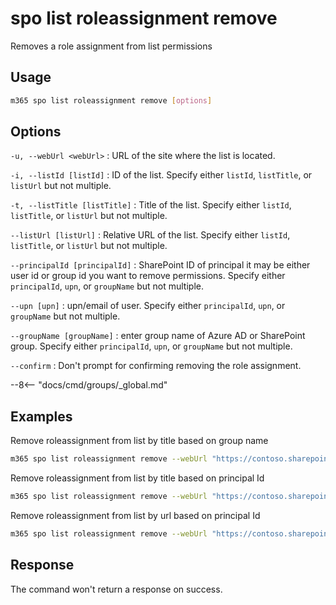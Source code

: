 # spo list roleassignment remove

Removes a role assignment from list permissions

## Usage

```sh
m365 spo list roleassignment remove [options]
```

## Options

`-u, --webUrl <webUrl>`
: URL of the site where the list is located.

`-i, --listId [listId]`
: ID of the list. Specify either `listId`, `listTitle`, or `listUrl` but not multiple.

`-t, --listTitle [listTitle]`
: Title of the list. Specify either `listId`, `listTitle`, or `listUrl` but not multiple.

`--listUrl [listUrl]`
: Relative URL of the list. Specify either `listId`, `listTitle`, or `listUrl` but not multiple.

`--principalId [principalId]`
: SharePoint ID of principal it may be either user id or group id you want to remove permissions. Specify either `principalId`, `upn`, or `groupName` but not multiple.

`--upn [upn]`
: upn/email of user. Specify either `principalId`, `upn`, or `groupName` but not multiple.

`--groupName [groupName]`
: enter group name of Azure AD or SharePoint group. Specify either `principalId`, `upn`, or `groupName` but not multiple.

`--confirm`
: Don't prompt for confirming removing the role assignment.

--8<-- "docs/cmd/groups/_global.md"

## Examples

Remove roleassignment from list by title based on group name

```sh
m365 spo list roleassignment remove --webUrl "https://contoso.sharepoint.com/sites/contoso-sales" --listTitle "someList" --groupName "saleGroup"
```

Remove roleassignment from list by title based on principal Id

```sh
m365 spo list roleassignment remove --webUrl "https://contoso.sharepoint.com/sites/contoso-sales" --listTitle "Events" --principalId 2
```

Remove roleassignment from list by url based on principal Id

```sh
m365 spo list roleassignment remove --webUrl "https://contoso.sharepoint.com/sites/contoso-sales" --listUrl '/sites/contoso-sales/lists/Events' --principalId 2
```

## Response

The command won't return a response on success.
